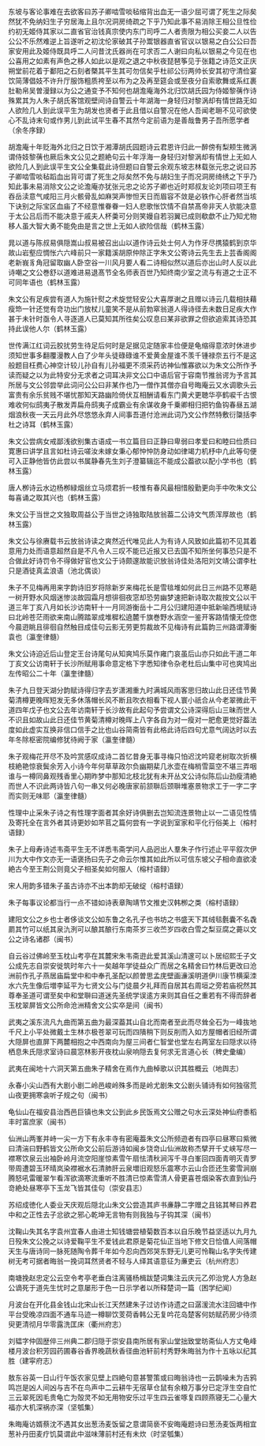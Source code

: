 <!-- { "loadSidebar": true } -->
东坡与客论事难在去欲客曰苏子卿啮雪啖毡缩背出血无一语少屈可谓了死生之际矣然犹不免纳妇生子穷居海上且尔况洞房绮疏之下乎乃知此事不易消除王相公旦性俭约初无姬侍其家以二直省官治钱真宗使内东门司呼二人者责限为相公买妾二人以告公公不乐然难逆上旨遂听之初沈伦家破其子孙鬻银器直省官议以银易之白公公曰吾家安用此及姬侍既具呼二人问昔沈氏器尚在可求否二人谢曰向私以银易之今见在也公喜用之如素有声色之移人如此以是观之退之中秋夜琵琶筝见于张籍之诗范文正庆朔堂前花着于鄱阳之石刻者槩其平生其可勿信矣乎杜祁公衍两帅长安其初守清俭宴饮简薄倡妓不许升厅服饰粗质袴至以布为之及再至筵会或至夜分自索歌舞或系红裹肚勒帛吴曽漫録以为公之通变予不知何也胡澹庵海外北归饮胡氏园为侍姬黎蒨作诗殊累其为人朱子胡氏客馆观壁间诗自警云十年湖海一身轻归对黎涡却有情世路无如人欲险几人到此误平生为胡发也贤者于此且借以自警况在他人吾闻老耼不见可欲使心不乱诗末句或作男儿到此试平生春不其然今定前语为是善哉鲁男子吾所愿学者（余冬序録）

胡澹庵十年贬海外北归之日饮于湘潭胡氏园题诗云君恩许归此一醉傍有梨颊生微涡谓侍妓黎蒨也厥后朱文公见之题絶句云十年浮海一身轻归对黎涡却有情世上无如人欲险几人到此误平生文公全集载此诗但题曰自警云余观东坡志林载张元忠之说曰苏子卿啮雪啖毡蹈血出背可谓了死生之际矣然不免与胡妇生子而况洞房绮绣之下乎乃知此事未易消除文公之论澹庵亦犹张元忠之论苏子卿也近时郑叔友论刘项曰项王有吞岳渎意气咸阳三月火骸骨乱如麻哭声惨怛天日而眉容不敛是必铁作心肝者然当垓下诀别之际宝区血庙了不经意惟眷眷一妇人悲歌怅饮情不自禁髙帝非天人欤能决意于太公吕后而不能决意于戚夫人杯羮可分则笑嫚自若羽翼已成则欷歔不止乃知尤物移人虽大智大勇不能免由是言之世上无如人欲险信哉（鹤林玉露）

晁以道与陈叔易俱隠嵩山叔易被召出山以道作诗云处士何人为作牙尽携猿鹤到京华故山岩壑应惆怅六六峰前只一家籍溪胡原仲除正字朱文公寄诗云先生去上芸香阁阁老新峩豸角冠留取幽人卧空谷一川风月要人看二诗相似然以道后亦出山时人反以此诗嘲之文公巻舒以道难进易退髙节全名师表百世乃知终南少室之流与有道之士正不可同年语也（鹤林玉露）

朱文公有足疾尝有道人为施针熨之术旋觉轻安公大喜厚谢之且赠以诗云几载相扶藉瘦笻一针还觉有竒功出门放杖儿童笑不是从前勃窣翁道人得诗径去未数日足疾大作甚于未针时亟令人寻逐道人已莫知其所徃矣公叹息曰某非欲罪之但欲追索其诗恐其持此误他人尔（鹤林玉露）

世传满江红词云胶扰劳生待足后何时是足据见定随家丰俭便是龟缩得意浓时休进步须知世事多翻覆漫教人白了少年头徒碌碌谁不爱黄金屋谁不羡千锺禄奈五行不是这般题目枉费心神空计较儿孙自有儿孙福更不须采药访神仙惟寡欲以为朱文公所作予读而疑之以为此特安分无求者之词耳决非文公口中语后官于容南节推翁谔为予言其所居与文公邻尝举此词问公公曰非某作也乃一僧作其僧亦自号晦庵云又水调歌头云富贵有余乐贫贱不堪忧那知天路幽险倚伏互相酬请看东门黄犬更聴华亭鹤唳千古恨难收何似鸱夷子散发弄扁舟鸱夷子成霸业有余谋收身千乗卿相归把钓鱼钩春昼五湖烟浪秋夜一天云月此外尽悠悠永弃人间事吾道付沧洲此词乃文公作然特敷衍櫽括李杜之诗耳（鹤林玉露）

朱文公尝病女戒鄙浅欲别集古语成一书立篇目曰正静曰卑弱曰孝爱曰和睦曰俭质曰寛惠曰讲学且言如杜诗云嗟汝未嫁女秉心郁忡忡防身动如律竭力机杼中凢此等句便可入正静他皆仿此尝以书属静春先生刘子澄纂辑迄不能成公葢欲以配小学书也（鹤林玉露）

唐人栁诗云水边杨栁緑烟丝立马烦君折一枝惟有春风最相惜殷勤更向手中吹朱文公每喜诵之取其兴也（鹤林玉露）

朱文公于当世之文独取周益公于当世之诗独取陆放翁葢二公诗文气质浑厚故也（鹤林玉露）

朱文公与徐赓载书云放翁诗读之爽然近代唯见此人为有诗人风致如此篇初不见其着意用力处而语意超然自是不凡令人三叹不能已近报又已去国不知所坐何事恐只是不合做此好诗罚令不得做好官也文公于诗颇邃故能识放翁诗佳处洛阳刘文靖公谓李杜只是酒徒真孟浪语（池北偶谈）

朱子不见梅再用来字韵诗旧岁将除新岁来梅花长是雪毰堆如何此日三州路不见寒葩一树开野水风烟迷惨淡故园霜月想徘徊夜窓却恐劳幽梦速把新诗取次裁按文公以干道三年丁亥八月如长沙访南轩十一月同游衡岳十二月公归建阳道中抵新喻西境赋诗曰北岭苍茫雨欲来南山腾踏翠成堆穉松遶麓千旗巻野水涵空一鉴开客路情懐无倥偬今晨逰眺且徘徊自然触目成佳句云影无劳更剪裁故不见梅诗有此篇韵三州路谓潭衡袁也（瀛奎律髓）

朱文公诗迫近后山登定王台诗尾句从知爽鸠乐莫作雍门哀虽后山亦只如此干道二年丁亥文公访南轩于长沙所赋用事命意定格下字悉知律令杂老杜后山集中可也爽鸠出左传昭公二十年（瀛奎律髓）

朱子九日登天湖分韵赋诗得归字去岁潇湘重九时满城风雨客思归故山此日还佳节黄菊清樽更晚晖短发无多休落帽长风不断且吹衣相看下视人寰小祇合从今老翠微此干道四年戊子也文公去年访南轩于长沙故有此起句予尝谓文公诗深得后山三昧而世人不识且如故山此日还佳节黄菊清樽对晚晖上八字各自为对一瘦对一肥愈更觉好葢法度如此虚实互换非信口信手之比也山谷简斋皆有此格此诗后四句尤意气阔达时以去年冬除枢密院编修犹待阙于家（瀛奎律髓）

朱子观梅花开尽不及吟赏感叹成诗二首忆昔身无事寻梅只怕迟沈吟窥老树取次折横枝絶艳惊衰鬓余芳入小诗今年何草草政尔负幽期棐几氷壶在梅梢雪蘂空不堪三弄咽谁与一樽同鼻观残香里心期昨梦中那知北枝北犹有未开丛文公诗似陈后山劲瘦清絶而世人不识此两诗皆八句一串又何必晚唐家前颔聨后颈聨堆塞景物求工于一字二字而实则无味耶（瀛奎律髓）

性理中止采朱子诗之有性理字面者其余好诗俱删去岂知流连景物止以一二语见性情及寄托全在言外者其诗更妙如芣苢之篇何尝有一字说到室家和平化行俗美上（榕村语録）

朱子上母寿诗述韦斋平生无不详悉韦斋学问人品迥出人羣朱子作行述止平平叙次伊川为大中作文亦无一语褒扬曰先子之命云尔惟其如此所以可信东坡父子相命直欲凌絶古今至王荆公则竟父子相圣矣如何服人（榕村语録）

宋人用韵多错朱子虽古诗亦不出本韵却无破绽（榕村语録）

朱子每事议论都当行一点不错如诗表章陶靖节文推史汉韩栁之类（榕村语録）

建阳文公之乡也士者侈谈文公如东鲁之名孔子也书坊之书盛天下其绒毯氎囊不名毳罽其竹可以纸其泉氿洌可以酿其酿行东南茶岁三收苎岁四收白雪之梨豆腐之薧以文公之诗名诸郡（闽书）

自云谷过佛岭至玉枕山考亭在其麓宋朱韦斋逰此爱其溪山清邃可以卜居绍熙壬子文公成先志自崇安徙筑时年六十一矣越年学徒益众广而居之名精舍曰竹林后更改曰沧洲前作孔子燕居庙扁堂中和中奉孔圣配以颜曽思孟庑壁画濓溪明道伊川康节横渠洓水六先生像后増李延平为七贤文公与门徒晨夕礼拜而自居其右周垣之旁若庙祝然其尊奉圣道可谓至矣中和堂聨曰道迷先圣统学误逺方来则其自任之重若有不得而辞者玉枕翠屏皆文公所命沧洲精舍文公实卒是间（闽书）

武夷之溪东流凡九曲而第五曲为最深葢其山自北而南者至此而尽耸全石为一峰抜地千尺上小平处微戴土生林朩极苍翠可玩而四隤稍下则反削而入如方屋帽者旧经所谓大隠屏也直屏下两麓相抱之中西南向为屋三间者仁智堂也堂左右两室左曰隠求以待栖息朱氏隠求室诗曰晨窓林影开夜枕山泉响隠去复何求无言道心长（稗史彚编）

武夷在闽地十六洞天第五曲朱子精舍在焉作九曲棹歌以识其胜概云（地舆志）

永春小尖山西有大剧小剧二岭邑峻岭殊多而是岭尤剧朱文公剧头铺诗有如何独宿荒山夜更拥寒衾听子规之句（闽书）

龟仙山在福安县治西邑巨镇也朱文公到此乡民饭焉文公赠之句水云深处神仙府黍稻丰时富庶家（闽书）

仙洲山两峯并峙一尖一方下有永丰寺有密庵葢朱文公所频逰者有四亭曰昼寒曰紫微曰清湍曰野鹤皆文公所命文公前后游诗如闽乡饶竒山仙洲故称杰擘开千丈峡写尽一襟寒饮泉云出袖卧岭月流空阳崖惊素雪午扇怯清秋涧泻千寻白峯回四面青明灭青罗带周遭碧玉环晴岚染襟裾水石清肺肝云泉増旧观怒乐震寒朩云山合匝还生雾雪涧崩腾怒吼雷暖翠乍看浑欲滴寒流重听不胜清已惊素雪清人骨更喜苍烟染客衣直到仙丹竒絶处昼寒亭下玉龙飞皆其佳句（崇安县志）

苏绍成徳化人委业天庆观后隠北山朱文公尝造其庐书亷静二字赠之且铭其琴曰养君中和之正性去子忿欲之邪心乾坤无言物有则我独与子钩其深（闽书）

沈鞠山失其名字袁州宜春人由进士知钱塘尝植菊数百本以自乐晚节益坚适以九月九日殁朱文公挽之以诗爱鞠平生不爱钱此君原是菊花仙正当地下修文日恰值人间落帽天生与唐诗同一脉死随陶令葬千年如今忍向西郊哭东野无儿更可怜鞠山名字失传建树无考可据者晦翁一挽词耳然贤者不轻与人绎其语意征为亷吏云（杭州府志）

南塘挽赵忠定公云空令考亭老垂白注离骚杨楫跋楚词集注云庆元乙夘治党人方急赵公谪死于道先生忧时之意屡形于色一日示学者以所释楚词一篇（困学纪闻）

月波台在开化县金钱山北宋山长江天然建朱子过访作诗遗之曰潺湲流水注回塘中作平台受晚凉四面不通车马迹一樽聊饮芰荷香韩公无复吟花岛楚客何妨赋药房少待须臾更清彻月华零露洗匡床（衢州府志）

刘韫字仲固歴倅三州典二郡归隠于崇安县南所居有家山堂拙致堂昉斋仙人方丈龟峰楼月波台积芳园药圃春谷香界晚蔬秋香径曲池轩前村秀野朱晦翁为作十五咏以纪其胜（建寜府志）

敖东谷英一日山行午饭农家见壁上四絶句意甚警策或曰晦翁诗也一云鹊噪未为吉鸦鸣岂是凶人间凶与吉不在鸟声中二云耕牛无宿草仓鼠有余粮万事分已定浮生空自忙三云翠死因毛贵龟亡为殻灵不如无用物安乐过平生四云雀啄复四顾燕寝无二心量大福亦大机深祸亦深（坚瓠集）

朱晦庵访婿蔡沈不遇其女出葱汤麦饭留之意谓简亵不安晦庵题诗曰葱汤麦饭两相宜葱补丹田麦疗饥莫谓此中滋味薄前村还有未炊（时坚瓠集）

